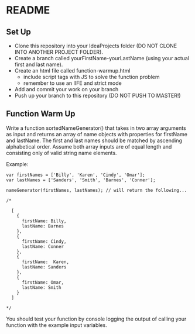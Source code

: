 # README

## Set Up

- Clone this repository into your IdeaProjects folder (DO NOT CLONE INTO ANOTHER PROJECT FOLDER).
- Create a branch called yourFirstName-yourLastName (using your actual first and last name).
- Create an html file called function-warmup.html
	- include script tags with JS to solve the function problem
	- remember to use an IIFE and strict mode 
- Add and commit your work on your branch
- Push up your branch to this repository (DO NOT PUSH TO MASTER!)

## Function Warm Up

Write a function sortedNameGenerator() that takes in two array arguments as input and returns an array of name objects with properties for firstName and lastName. The first and last names should be matched by ascending alphabetical order. Assume both array inputs are of equal length and consisting only of valid string name elements.

Example:

```
var firstNames = ['Billy', 'Karen', 'Cindy', 'Omar'];
var lastNames = ['Sanders', 'Smith', 'Barnes', 'Conner'];

nameGenerator(firstNames, lastNames); // will return the following...

/*

  [
    {
      firstName: Billy,
      lastName: Barnes
    },
    {
      firstName: Cindy,
      lastName: Conner
    },
    {
      firstName:  Karen,
      lastName: Sanders
    },
    {
      firstName: Omar,
      lastName: Smith
    }
  ]

*/

```

You should test your function by console logging the output of calling your function with the example input variables.